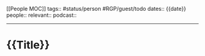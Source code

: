 [[People MOC]]
tags:: #status/person #RGP/guest/todo
dates:: {{date}}
people:: 
relevant::
podcast:: 

---

# {{Title}}